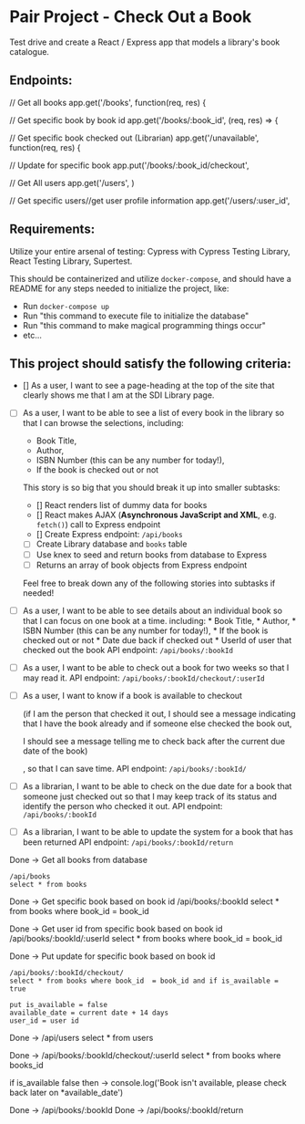 # Pair Project - Check Out a Book
Test drive and create a React / Express app that models a library's book catalogue.



## Endpoints: 

// Get all books
app.get('/books', function(req, res) {

// Get specific book by book id
app.get('/books/:book_id', (req, res) => {

// Get specific book checked out (Librarian)
app.get('/unavailable', function(req, res) {

// Update for specific book
app.put('/books/:book_id/checkout',

// Get All users
app.get('/users', )

// Get specific users//get user profile information
app.get('/users/:user_id',


## Requirements:
Utilize your entire arsenal of testing: 
                                        Cypress with Cypress Testing Library, 
                                        React Testing Library,
                                        Supertest.

This should be containerized and utilize `docker-compose`, and should have a README for any steps needed to initialize the project, like:

  * Run `docker-compose up`
  * Run "this command to execute file to initialize the database"
  * Run "this command to make magical programming things occur"
  * etc...

## This project should satisfy the following criteria:

- [] As a user, I want to see a page-heading at the top of the site that clearly shows me that I am at the SDI Library page.

- [ ] As a user, I want to be able to see a list of every book in the library so that I can browse the selections, including:
    * Book Title,
    * Author,
    * ISBN Number (this can be any number for today!),
    * If the book is checked out or not

    This story is so big that you should break it up into smaller subtasks:

  - [] React renders list of dummy data for books
  - [] React makes AJAX (__Asynchronous JavaScript and XML__, e.g. `fetch()`) call to Express endpoint
  - [] Create Express endpoint: `/api/books`    
  - [ ] Create Library database and `books` table
  - [ ] Use knex to seed and return books from database to Express
  - [ ] Returns an array of book objects from Express endpoint
  
  Feel free to break down any of the following stories into subtasks if needed!
    
- [ ]  As a user, I want to be able to see details about an individual book so that I can focus on one book at a time.
        including:
            * Book Title,
            * Author,
            * ISBN Number (this can be any number for today!),
            * If the book is checked out or not
            * Date due back if checked out
            * UserId of user that checked out the book
    API endpoint: `/api/books/:bookId`    
    
- [ ] As a user, I want to be able to check out a book for two weeks so that I may read it.
    API endpoint: `/api/books/:bookId/checkout/:userId`
    
- [ ] As a user, I want to know if a book is available to checkout
 
    (if I am the person that checked it out, 
    I should see a message indicating that I have the book already  and if someone else checked the book out,

    I should see a message telling me to check back after the current due date of the book)
    
    , so that I can save time.
    API endpoint: `/api/books/:bookId/`
    
- [ ]  As a librarian, I want to be able to check on the due date for a book that someone just checked out so that I may 	keep track of its status and identify the person who checked it out.
    API endpoint: `/api/books/:bookId`
    
- [ ] As a librarian, I want to be able to update the system for a book that has been returned
    API endpoint: `/api/books/:bookId/return`

Done -> Get all books from database

    /api/books
    select * from books

Done -> Get specific book based on book id
    /api/books/:bookId
    select * from books where book_id  = book_id 

Done -> Get user id from specific book based on book id
    /api/books/:bookId/:userId
    select * from books where book_id = book_id 

Done -> Put update for specific book based on book id

    /api/books/:bookId/checkout/
    select * from books where book_id  = book_id and if is_available = true

    put is_available = false
    available_date = current date + 14 days
    user_id = user id

Done -> /api/users
select * from users

Done -> /api/books/:bookId/checkout/:userId
select * from books where books_id  

if is_available false then ->
    console.log('Book isn't available, please check back later on *available_date')

Done -> /api/books/:bookId
Done -> /api/books/:bookId/return
